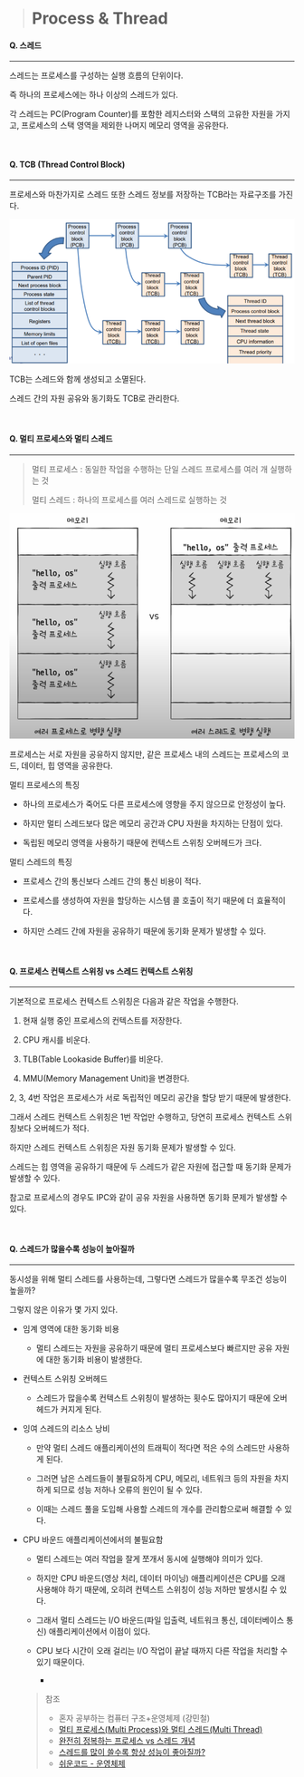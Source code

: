 > # Process & Thread

#### Q. 스레드

---

스레드는 프로세스를 구성하는 실행 흐름의 단위이다.

즉 하나의 프로세스에는 하나 이상의 스레드가 있다.

각 스레드는 PC(Program Counter)를 포함한 레지스터와 스택의 고유한 자원을 가지고, 프로세스의 스택 영역을 제외한 나머지 메모리 영역을 공유한다.

<br>

#### Q. TCB (Thread Control Block)

---

프로세스와 마찬가지로 스레드 또한 스레드 정보를 저장하는 TCB라는 자료구조를 가진다.

![TCB](/images/tcb.png)

TCB는 스레드와 함께 생성되고 소멸된다.

스레드 간의 자원 공유와 동기화도 TCB로 관리한다.

<br>

#### Q. 멀티 프로세스와 멀티 스레드

---

> 멀티 프로세스 : 동일한 작업을 수행하는 단일 스레드 프로세스를 여러 개 실행하는 것
>
> 멀티 스레드 : 하나의 프로세스를 여러 스레드로 실행하는 것

![멀티 프로세스 vs. 멀티 스레드](/images/multiprocess_vs_multithread.png)

프로세스는 서로 자원을 공유하지 않지만, 같은 프로세스 내의 스레드는 프로세스의 코드, 데이터, 힙 영역을 공유한다.

멀티 프로세스의 특징

- 하나의 프로세스가 죽어도 다른 프로세스에 영향을 주지 않으므로 안정성이 높다.

- 하지만 멀티 스레드보다 많은 메모리 공간과 CPU 자원을 차지하는 단점이 있다.

- 독립된 메모리 영역을 사용하기 때문에 컨텍스트 스위칭 오버헤드가 크다.

멀티 스레드의 특징

- 프로세스 간의 통신보다 스레드 간의 통신 비용이 적다.

- 프로세스를 생성하여 자원을 할당하는 시스템 콜 호출이 적기 때문에 더 효율적이다.

- 하지만 스레드 간에 자원을 공유하기 때문에 동기화 문제가 발생할 수 있다.

<br>

#### Q. 프로세스 컨텍스트 스위칭 vs 스레드 컨텍스트 스위칭

---

기본적으로 프로세스 컨텍스트 스위칭은 다음과 같은 작업을 수행한다.

1. 현재 실행 중인 프로세스의 컨텍스트를 저장한다.

2. CPU 캐시를 비운다.

3. TLB(Table Lookaside Buffer)를 비운다.

4. MMU(Memory Management Unit)을 변경한다.

2, 3, 4번 작업은 프로세스가 서로 독립적인 메모리 공간을 할당 받기 때문에 발생한다.

그래서 스레드 컨텍스트 스위칭은 1번 작업만 수행하고, 당연히 프로세스 컨텍스트 스위칭보다 오버헤드가 적다.

하지만 스레드 컨텍스트 스위칭은 자원 동기화 문제가 발생할 수 있다.

스레드는 힙 영역을 공유하기 때문에 두 스레드가 같은 자원에 접근할 때 동기화 문제가 발생할 수 있다.

참고로 프로세스의 경우도 IPC와 같이 공유 자원을 사용하면 동기화 문제가 발생할 수 있다.

<br>

#### Q. 스레드가 많을수록 성능이 높아질까

---

동시성을 위해 멀티 스레드를 사용하는데, 그렇다면 스레드가 많을수록 무조건 성능이 높을까?

그렇지 않은 이유가 몇 가지 있다.

- 임계 영역에 대한 동기화 비용

  - 멀티 스레드는 자원을 공유하기 때문에 멀티 프로세스보다 빠르지만 공유 자원에 대한 동기화 비용이 발생한다.

- 컨텍스트 스위칭 오버헤드

  - 스레드가 많을수록 컨텍스트 스위칭이 발생하는 횟수도 많아지기 때문에 오버헤드가 커지게 된다.

- 잉여 스레드의 리소스 낭비

  - 만약 멀티 스레드 애플리케이션의 트래픽이 적다면 적은 수의 스레드만 사용하게 된다.

  - 그러면 남은 스레드들이 불필요하게 CPU, 메모리, 네트워크 등의 자원을 차지하게 되므로 성능 저하나 오류의 원인이 될 수 있다.

  - 이때는 스레드 풀을 도입해 사용할 스레드의 개수를 관리함으로써 해결할 수 있다.

- CPU 바운드 애플리케이션에서의 불필요함

  - 멀티 스레드는 여러 작업을 잘게 쪼개서 동시에 실행해야 의미가 있다.

  - 하지만 CPU 바운드(영상 처리, 데이터 마이닝) 애플리케이션은 CPU를 오래 사용해야 하기 때문에, 오히려 컨텍스트 스위칭이 성능 저하만 발생시킬 수 있다.

  - 그래서 멀티 스레드는 I/O 바운드(파일 입출력, 네트워크 통신, 데이터베이스 통신) 애플리케이션에서 이점이 있다.

  - CPU 보다 시간이 오래 걸리는 I/O 작업이 끝날 때까지 다른 작업을 처리할 수 있기 때문이다.

    -

  > 참조
  >
  > - 혼자 공부하는 컴퓨터 구조+운영체제 (강민철)
  > - [멀티 프로세스(Multi Process)와 멀티 스레드(Multi Thread)](https://wooody92.github.io/os/%EB%A9%80%ED%8B%B0-%ED%94%84%EB%A1%9C%EC%84%B8%EC%8A%A4%EC%99%80-%EB%A9%80%ED%8B%B0-%EC%8A%A4%EB%A0%88%EB%93%9C/)
  > - [완전히 정복하는 프로세스 vs 스레드 개념](https://inpa.tistory.com/entry/%F0%9F%91%A9%E2%80%8D%F0%9F%92%BB-%ED%94%84%EB%A1%9C%EC%84%B8%EC%8A%A4-%E2%9A%94%EF%B8%8F-%EC%93%B0%EB%A0%88%EB%93%9C-%EC%B0%A8%EC%9D%B4?pidx=20)
  > - [스레드를 많이 쓸수록 항상 성능이 좋아질까?](https://inpa.tistory.com/entry/%F0%9F%91%A9%E2%80%8D%F0%9F%92%BB-Is-more-threads-always-better#%EC%8A%A4%EB%A0%88%EB%93%9C%EB%A5%BC_%EB%A7%8E%EC%9D%B4_%EC%93%B0%EB%A9%B4_%EC%93%B8%EC%88%98%EB%A1%9D_%EC%84%B1%EB%8A%A5%EC%9D%B4_%EB%86%92%EC%95%84%EC%A7%80%EB%8A%94%EA%B0%80)
  > - [쉬운코드 - 운영체제](https://www.youtube.com/playlist?list=PLcXyemr8ZeoQOtSUjwaer0VMJSMfa-9G-)
